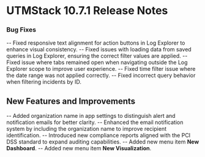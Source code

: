 # UTMStack 10.7.1 Release Notes

### Bug Fixes
-- Fixed responsive text alignment for action buttons in Log Explorer to enhance visual consistency.
-- Fixed issues with loading data from saved queries in Log Explorer, ensuring the correct filter values are applied.
-- Fixed issue where tabs remained open when navigating outside the Log Explorer scope to improve user experience.
-- Fixed time filter issue where the date range was not applied correctly.
-- Fixed incorrect query behavior when filtering incidents by ID.


## New Features and Improvements
-- Added organization name in app settings to distinguish alert and notification emails for better clarity.
-- Enhanced the email notification system by including the organization name to improve recipient identification.
-- Introduced new compliance reports aligned with the PCI DSS standard to expand auditing capabilities.
-- Added new menu item **New Dashboard**.
-- Added new menu item **New Visualization**.